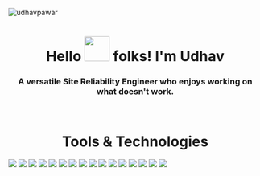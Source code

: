 
<p align="left"> <img src="https://komarev.com/ghpvc/?username=udhavpawar&color=blue&style=plastic&label=Profile Views" alt="udhavpawar" /> </p> 

<h1 align="center">Hello <img src="https://raw.githubusercontent.com/MartinHeinz/MartinHeinz/master/wave.gif" width="50px"> folks! I'm Udhav</h1>
<h3 align="center">A versatile Site Reliability Engineer who enjoys working on what doesn't work.</h3><br>

<h1 align="center">Tools & Technologies</h1>

![](https://img.shields.io/badge/code-python-informational?style=flat&logo=<LOGO_NAME>&logoColor=white&color=orange)
![](https://img.shields.io/badge/cloud-aws-informational?style=flat&logo=<LOGO_NAME>&logoColor=white&color=green)
![](https://img.shields.io/badge/orchestration-terraform-informational?style=flat&logo=<LOGO_NAME>&logoColor=white&color=blue)
![](https://img.shields.io/badge/automation-ansible-informational?style=flat&logo=<LOGO_NAME>&logoColor=white&color=brightgreen)
![](https://img.shields.io/badge/platform-beanstalk-informational?style=flat&logo=<LOGO_NAME>&logoColor=white&color=ff69b4)
![](https://img.shields.io/badge/containerization-docker-informational?style=flat&logo=<LOGO_NAME>&logoColor=white&color=yellowgreen)
![](https://img.shields.io/badge/containerization-kubernetes-informational?style=flat&logo=<LOGO_NAME>&logoColor=white&color=lightgrey)
![](https://img.shields.io/badge/logging-loggly-informational?style=flat&logo=<LOGO_NAME>&logoColor=white&color=9cf)
![](https://img.shields.io/badge/OS-linux-informational?style=flat&logo=<LOGO_NAME>&logoColor=white&color=red)
![](https://img.shields.io/badge/OS-windows-informational?style=flat&logo=<LOGO_NAME>&logoColor=white&color=yellow)
![](https://img.shields.io/badge/security-wazuh-informational?style=flat&logo=<LOGO_NAME>&logoColor=white&color=blueviolet)
![](https://img.shields.io/badge/security-macie-informational?style=flat&logo=<LOGO_NAME>&logoColor=white&color=orange)
![](https://img.shields.io/badge/security-guardduty-informational?style=flat&logo=<LOGO_NAME>&logoColor=white&color=green)
![](https://img.shields.io/badge/security-trustedsite-informational?style=flat&logo=<LOGO_NAME>&logoColor=white&color=lightgrey)
![](https://img.shields.io/badge/monitoring-grafana-informational?style=flat&logo=<LOGO_NAME>&logoColor=white&color=2bbc8a)
![](https://img.shields.io/badge/oncall-pagerduty-informational?style=flat&logo=<LOGO_NAME>&logoColor=white&color=red)
